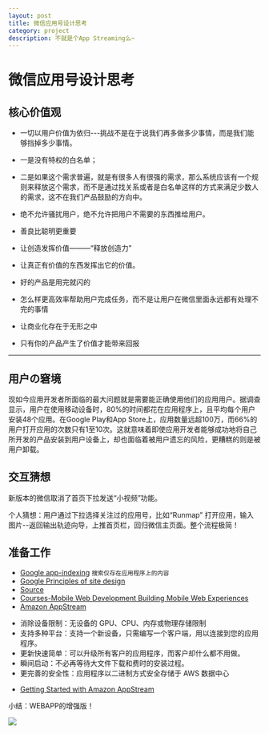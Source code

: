 ```yaml
---
layout: post
title: 微信应用号设计思考
category: project
description: 不就是个App Streaming么~
---
```



# 微信应用号设计思考

## 核心价值观


+ 一切以用户价值为依归---挑战不是在于说我们再多做多少事情，而是我们能够挡掉多少事情。

 - 一是没有特权的白名单；
 - 二是如果这个需求普遍，就是有很多人有很强的需求，那么系统应该有一个规则来释放这个需求，而不是通过找关系或者是白名单这样的方式来满足少数人的需求，这不在我们产品鼓励的方向中。

 - 绝不允许骚扰用户，绝不允许把用户不需要的东西推给用户。
 - 善良比聪明更重要


+  让创造发挥价值———“释放创造力”
 - 让真正有价值的东西发挥出它的价值。

+ 好的产品是用完就闪的
 - 怎么样更高效率帮助用户完成任务，而不是让用户在微信里面永远都有处理不完的事情

+ 让商业化存在于无形之中
 - 只有你的产品产生了价值才能带来回报


- - -
## 用户の窘境

现如今应用开发者所面临的最大问题就是需要能正确使用他们的应用用户。据调查显示，用户在使用移动设备时，80%的时间都花在应用程序上，且平均每个用户安装48个应用。在Google Play和App Store上，应用数量远超100万，而66%的用户打开应用的次数只有1至10次。这就意味着即使应用开发者能够成功地将自己所开发的产品安装到用户设备上，却也面临着被用户遗忘的风险，更糟糕的则是被用户卸载。

## 交互猜想

新版本的微信取消了首页下拉发送“小视频”功能。

个人猜想：用户通过下拉选择关注过的应用号，比如“Runmap” 打开应用，输入图片--返回输出轨迹向导，上推首页栏，回归微信主页面。整个流程极简！

## 准备工作



+ [Google app-indexing](https://developers.google.com/app-indexing/) `搜索仅存在应用程序上的内容`
+ [Google Principles of site design](https://developers.google.com/web/fundamentals/getting-started/principles/?hl=en)
 + [Source](https://github.com/google/WebFundamentals)
+ [Courses-Mobile Web Development Building Mobile Web Experiences](https://www.udacity.com/courses/cs256?_ga=1.196041580.131882666.1452615000)
+ [Amazon AppStream](https://aws.amazon.com/cn/appstream/)
 - 消除设备限制：无设备的 GPU、CPU、内存或物理存储限制
 - 支持多种平台：支持一个新设备，只需编写一个客户端，用以连接到您的应用程序。
 - 更新快速简单：可以升级所有客户的应用程序，而客户却什么都不用做。
 - 瞬间启动：不必再等待大文件下载和费时的安装过程。
 - 更完善的安全性：应用程序以二进制方式安全存储于 AWS 数据中心
+ [Getting Started with Amazon AppStream](http://docs.aws.amazon.com/appstream/latest/developerguide/appstream-get-started.html)

小结：WEBAPP的增强版！













![](http://photocdn.sohu.com/20151123/mp43745856_1448281470629_1_th.jpeg)